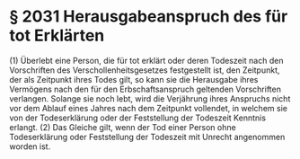 # § 2031 Herausgabeanspruch des für tot Erklärten
(1) Überlebt eine Person, die für tot erklärt oder deren Todeszeit nach den Vorschriften des Verschollenheitsgesetzes festgestellt ist, den Zeitpunkt, der als Zeitpunkt ihres Todes gilt, so kann sie die Herausgabe ihres Vermögens nach den für den Erbschaftsanspruch geltenden Vorschriften verlangen. Solange sie noch lebt, wird die Verjährung ihres Anspruchs nicht vor dem Ablauf eines Jahres nach dem Zeitpunkt vollendet, in welchem sie von der Todeserklärung oder der Feststellung der Todeszeit Kenntnis erlangt.
(2) Das Gleiche gilt, wenn der Tod einer Person ohne Todeserklärung oder Feststellung der Todeszeit mit Unrecht angenommen worden ist.